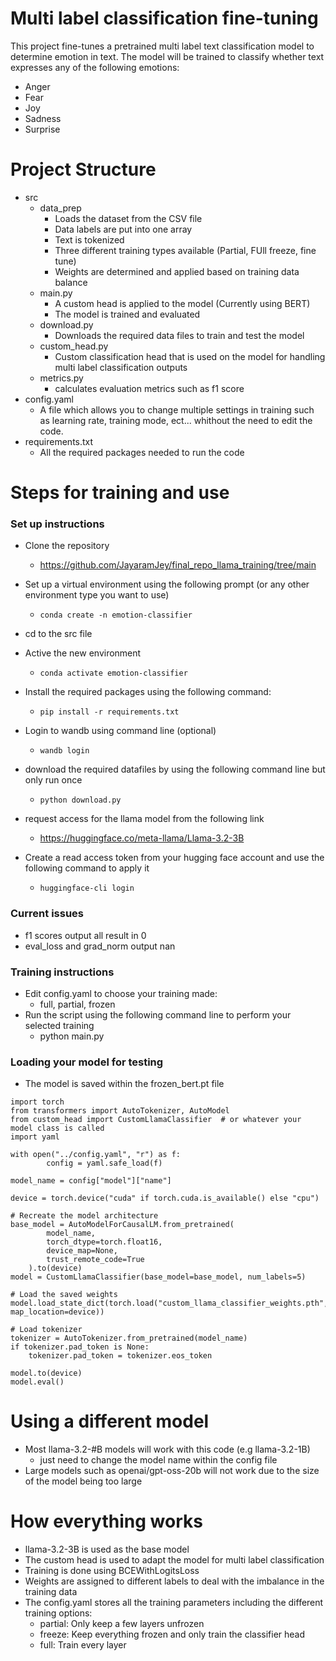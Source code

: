 # Multi label classification fine-tuning 

This project fine-tunes a pretrained multi label text classification model to determine emotion in text. The model will be trained to classify whether text expresses any of the following emotions:
- Anger
- Fear
- Joy
- Sadness
- Surprise

# Project Structure
- src   
    - data_prep
        - Loads the dataset from the CSV file
        - Data labels are put into one array
        - Text is tokenized
        - Three different training types available (Partial, FUll freeze, fine tune)
        - Weights are determined and applied based on training data balance
    - main.py
        - A custom head is applied to the model (Currently using BERT)
        - The model is trained and evaluated
    - download.py
        - Downloads the required data files to train and test the model
    - custom_head.py
        - Custom classification head that is used on the model for handling multi label classification outputs
    - metrics.py
        - calculates evaluation metrics such as f1 score
- config.yaml
    - A file which allows you to change multiple settings in training such as learning rate, training mode, ect... whithout the need to edit the code.
- requirements.txt
    - All the required packages needed to run the code
# Steps for training and use
### Set up instructions
- Clone the repository
    - https://github.com/JayaramJey/final_repo_llama_training/tree/main
- Set up a virtual environment using the following prompt (or any other environment type you want to use)
    - `conda create -n emotion-classifier`
- cd to the src file
- Active the new environment
    - `conda activate emotion-classifier`
- Install the required packages using the following command:
   - `pip install -r requirements.txt`

- Login to wandb using command line (optional)
    - `wandb login`
- download the required datafiles by using the following command line but only run once
    - `python download.py`
- request access for the llama model from the following link
    - https://huggingface.co/meta-llama/Llama-3.2-3B
- Create a read access token from your hugging face account and use the following command to apply it 
    - `huggingface-cli login`
### Current issues
- f1 scores output all result in 0
- eval_loss and grad_norm output nan

### Training instructions
- Edit config.yaml to choose your training made:         
    - full, partial, frozen
- Run the script using the following command line to perform your selected training
    - python main.py

### Loading your model for testing
- The model is saved within the frozen_bert.pt file

```
import torch
from transformers import AutoTokenizer, AutoModel
from custom_head import CustomLlamaClassifier  # or whatever your model class is called
import yaml

with open("../config.yaml", "r") as f:
        config = yaml.safe_load(f)

model_name = config["model"]["name"]

device = torch.device("cuda" if torch.cuda.is_available() else "cpu")

# Recreate the model architecture
base_model = AutoModelForCausalLM.from_pretrained(
        model_name,
        torch_dtype=torch.float16,
        device_map=None,
        trust_remote_code=True
    ).to(device)
model = CustomLlamaClassifier(base_model=base_model, num_labels=5)

# Load the saved weights
model.load_state_dict(torch.load("custom_llama_classifier_weights.pth", map_location=device))

# Load tokenizer
tokenizer = AutoTokenizer.from_pretrained(model_name)
if tokenizer.pad_token is None:
    tokenizer.pad_token = tokenizer.eos_token

model.to(device)
model.eval()
```

# Using a different model
- Most llama-3.2-#B models will work with this code (e.g llama-3.2-1B)
    - just need to change the model name within the config file
- Large models such as openai/gpt-oss-20b will not work due to the size of the model being too large

# How everything works
- llama-3.2-3B is used as the base model
- The custom head is used to adapt the model for multi label classification
- Training is done using BCEWithLogitsLoss
- Weights are assigned to different labels to deal with the imbalance in the training data
- The config.yaml stores all the training parameters including the different training options:
    - partial: Only keep a few layers unfrozen
    - freeze: Keep everything frozen and only train the classifier head
    - full: Train every layer
